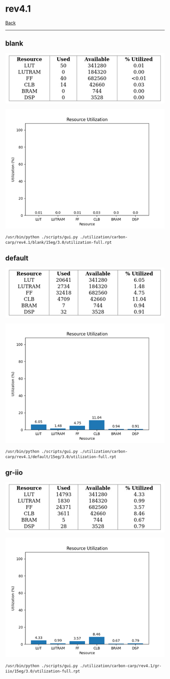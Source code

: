 # rev4.1

[Back](<../carbon-carp.md>)

---

## blank

<p align="center">
	<img src="../../../../images/carbon-carp/rev4.1/blank/15eg/3.0/table.jpg" />
</p>

<p align="center">
	<img src="../../../../images/carbon-carp/rev4.1/blank/15eg/3.0/graph.png" />
</p>

`/usr/bin/python ./scripts/gui.py ./utilization/carbon-carp/rev4.1/blank/15eg/3.0/utilization-full.rpt`

## default

<p align="center">
	<img src="../../../../images/carbon-carp/rev4.1/default/15eg/3.0/table.jpg" />
</p>

<p align="center">
	<img src="../../../../images/carbon-carp/rev4.1/default/15eg/3.0/graph.png" />
</p>

`/usr/bin/python ./scripts/gui.py ./utilization/carbon-carp/rev4.1/default/15eg/3.0/utilization-full.rpt`

## gr-iio

<p align="center">
	<img src="../../../../images/carbon-carp/rev4.1/gr-iio/15eg/3.0/table.jpg" />
</p>

<p align="center">
	<img src="../../../../images/carbon-carp/rev4.1/gr-iio/15eg/3.0/graph.png" />
</p>

`/usr/bin/python ./scripts/gui.py ./utilization/carbon-carp/rev4.1/gr-iio/15eg/3.0/utilization-full.rpt`

